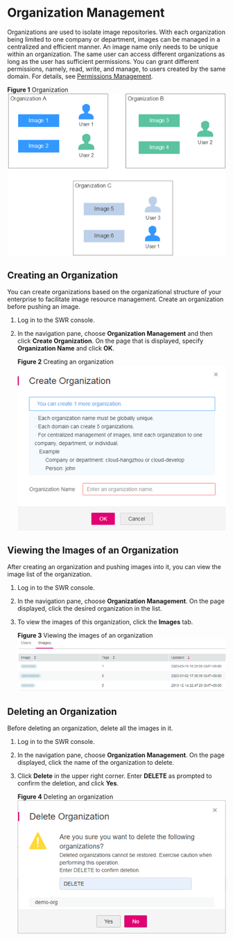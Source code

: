 # Organization Management<a name="swr_01_0014"></a>

Organizations are used to isolate image repositories. With each organization being limited to one company or department, images can be managed in a centralized and efficient manner. An image name only needs to be unique within an organization. The same user can access different organizations as long as the user has sufficient permissions. You can grant different permissions, namely, read, write, and manage, to users created by the same domain. For details, see  [Permissions Management](permissions-management.md).

**Figure  1**  Organization<a name="fig151556518018"></a>  
![](figures/organization.png "organization")

## Creating an Organization<a name="section12921632181415"></a>

You can create organizations based on the organizational structure of your enterprise to facilitate image resource management. Create an organization before pushing an image.

1.  Log in to the SWR console.
2.  In the navigation pane, choose  **Organization Management**  and then click  **Create Organization**. On the page that is displayed, specify  **Organization Name**  and click  **OK**.

    **Figure  2**  Creating an organization<a name="en-us_topic_0083723847_fig9450185545410"></a>  
    ![](figures/creating-an-organization.png "creating-an-organization")


## Viewing the Images of an Organization<a name="section119666311518"></a>

After creating an organization and pushing images into it, you can view the image list of the organization.

1.  Log in to the SWR console.
2.  In the navigation pane, choose  **Organization Management**. On the page displayed, click the desired organization in the list.
3.  To view the images of this organization, click the  **Images**  tab.

    **Figure  3**  Viewing the images of an organization<a name="fig19136366358"></a>  
    ![](figures/viewing-the-images-of-an-organization.png "viewing-the-images-of-an-organization")


## Deleting an Organization<a name="section212632405120"></a>

Before deleting an organization, delete all the images in it.

1.  Log in to the SWR console.
2.  In the navigation pane, choose  **Organization Management**. On the page displayed, click the name of the organization to delete.
3.  Click  **Delete**  in the upper right corner. Enter  **DELETE**  as prompted to confirm the deletion, and click  **Yes**.

    **Figure  4**  Deleting an organization<a name="fig1012652415117"></a>  
    ![](figures/deleting-an-organization.png "deleting-an-organization")


